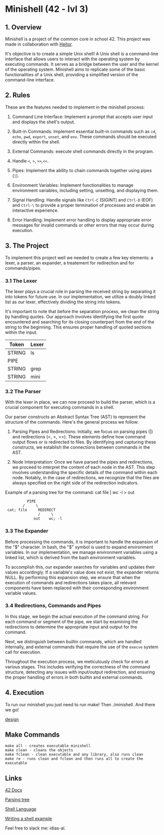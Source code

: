 # Minishell (42 - lvl 3)

## 1. Overview

Minishell is a project of the common core in school 42. This project was made in collaboration with [Heitor](https://github.com/HeitorMP).

It's objective is to create a simple Unix shell! 
A Unix shell is a command-line interface that allows users to interact with the operating system by executing commands. It serves as a bridge between the user and the kernel of the operating system. Minishell aims to replicate some of the basic functionalities of a Unix shell, providing a simplified version of the command-line interface.

## 2. Rules
These are the features needed to implement in the minishell process:

1. Command Line Interface: Implement a prompt that accepts user input and displays the shell's output.

2. Built-in Commands: Implement essential built-in commands such as `cd`, `echo`, `pwd`, `export`, `unset`, and `env`. These commands should be executed directly within the shell.

3. External Commands: execute shell commands directly in the program.

4. Handle `<`, `>`, `>>`,`<<`.

5. Pipes: Implement the ability to chain commands together using pipes (`|`).

6. Environment Variables: Implement functionalities to manage environment variables, including setting, unsetting, and displaying them.

7. Signal Handling: Handle signals like `Ctrl-C` (SIGINT) and `Ctrl-D` (EOF)  and `Ctrl-\` to provide a proper termination of processes and enable an interactive experience.

8. Error Handling: Implement error handling to display appropriate error messages for invalid commands or other errors that may occur during execution.

## 3. The Project
To implement this project well we needed to create a few key elements: a lexer, a parser, an expander, a treatement for redirection and for commands/pipes.

### 3.1 The Lexer
The lexer plays a crucial role in parsing the received string by separating it into tokens for future use. In our implementation, we utilize a doubly linked list as our lexer, effectively dividing the string into tokens.

It's important to note that before the separation process, we clean the string by handling quotes. Our approach involves identifying the first quote encountered and searching for its closing counterpart from the end of the string to the beginning. This ensures proper handling of quoted sections within the input.

Token  | Lexer
-------|--------
STRING | ls
PIPE   | | 
STRING | grep
STRING | mini

### 3.2 The Parser
With the lexer in place, we can now proceed to build the parser, which is a crucial component for executing commands in a shell.

Our parser constructs an Abstract Syntax Tree (AST) to represent the structure of the commands. Here's the general process we follow:

1. Parsing Pipes and Redirections: Initially, we focus on parsing pipes (|) and redirections (<, >, >>). These elements define how command output flows or is redirected to files. By identifying and capturing these constructs, we establish the connections between commands in the AST.

2. Node Interpretation: Once we have parsed the pipes and redirections, we proceed to interpret the content of each node in the AST. This step involves understanding the specific details of the command within each node. Notably, in the case of redirections, we recognize that the files are always specified on the right side of the redirection indicators.

Example of a parsing tree for the command: cat file | wc -l > out

              PIPE
            /     \
     cat; file     REDIRECT
                   /     \
                 out    wc; -l

### 3.3 The Expander
Before processing the commands, it is important to handle the expansion of the "$" character. In bash, the "$" symbol is used to expand environment variables. In our implementation, we manage environment variables using a linked list, which is derived from the bash environment variables.

To accomplish this, our expander searches for variables and updates their values accordingly. If a variable's value does not exist, the expander returns NULL. By performing this expansion step, we ensure that when the execution of commands and redirections takes place, all relevant components have been replaced with their corresponding environment variable values.

### 3.4 Redirections, Commands and Pipes
In this stage, we begin the actual execution of the command string. For each command or segment of the pipe, we start by examining the redirections to determine the appropriate input and output for the command.

Next, we distinguish between builtin commands, which are handled internally, and external commands that require the use of the `execve` system call for execution.

Throughout the execution process, we meticulously check for errors at various stages. This includes verifying the correctness of the command structure, detecting any issues with input/output redirection, and ensuring the proper handling of errors in both builtin and external commands.

## 4. Execution
To run our minishell you just need to run make! 
Then ./minishell. And there we go!

[design]([https://raw.githubusercontent.com/inesalves44/minishell/main/Untitled%20design.gif])

## Make Commands
```
make all - creates executable minishell
make clean - cleans the objects
make fclean - clean executable and any library, also runs clean
make re - runs clean and fclean and then runs all to create the executable
 ```
 
 ## Links
 [42 Docs](https://harm-smits.github.io/42docs/projects/minishell)
 
 [Parsing tree](https://www.geeksforgeeks.org/parse-tree-and-syntax-tree/)
 
 [Shell Language](https://pubs.opengroup.org/onlinepubs/009695399/utilities/xcu_chap02.html)
 
 [Writing a shell example](https://www.cs.purdue.edu/homes/grr/SystemsProgrammingBook/Book/Chapter5-WritingYourOwnShell.pdf)
 
 Feel free to slack me: idias-al.

